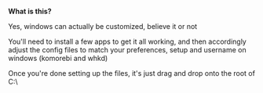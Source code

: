 ****What is this?****

Yes, windows can actually be customized, believe it or not

You'll need to install a few apps to get it all working, and then accordingly adjust the config files to match your preferences, setup and username on windows (komorebi and whkd)

Once you're done setting up the files, it's just drag and drop onto the root of C:\
